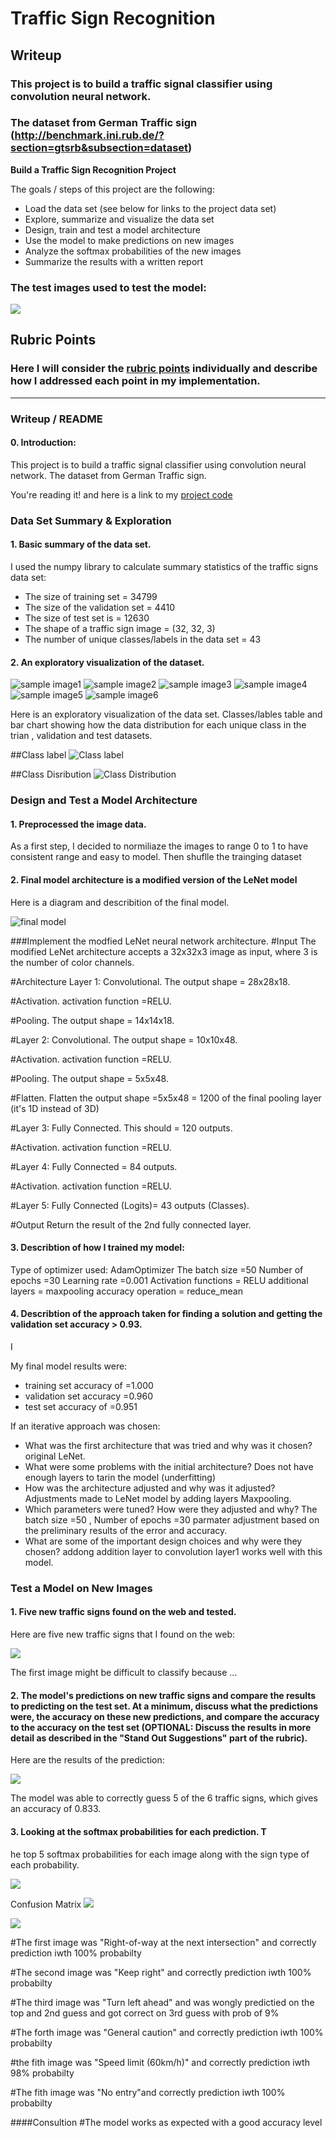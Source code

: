 # **Traffic Sign Recognition** 

## Writeup

### This project is to build a traffic signal classifier using convolution neural network.
### The dataset from German Traffic sign (http://benchmark.ini.rub.de/?section=gtsrb&subsection=dataset)

**Build a Traffic Sign Recognition Project**

The goals / steps of this project are the following:
* Load the data set (see below for links to the project data set)
* Explore, summarize and visualize the data set
* Design, train and test a model architecture
* Use the model to make predictions on new images
* Analyze the softmax probabilities of the new images
* Summarize the results with a written report

### The test images used to test the model:

![](https://github.com/emilkaram/Udacity-CarND-Traffic-Sign-Classifier-Project2/blob/master/images/prediction.png)



## Rubric Points
### Here I will consider the [rubric points](https://review.udacity.com/#!/rubrics/481/view) individually and describe how I addressed each point in my implementation.  

---
### Writeup / README

#### 0. Introduction:
This project is to build a traffic signal classifier using convolution neural network.
The dataset from German Traffic sign. 

You're reading it! and here is a link to my [project code](https://github.com/emilkaram/Udacity-CarND-Traffic-Sign-Classifier-Project2/blob/master/Traffic_Sign_Classifier%20-emil8.ipynb)

### Data Set Summary & Exploration

#### 1. Basic summary of the data set.
I used the numpy library to calculate summary statistics of the traffic signs data set:

* The size of training set = 34799
* The size of the validation set = 4410
* The size of test set is = 12630
* The shape of a traffic sign image = (32, 32, 3)
* The number of unique classes/labels in the data set = 43

#### 2. An exploratory visualization of the dataset.


![sample image1](https://github.com/emilkaram/Udacity-CarND-Traffic-Sign-Classifier-Project2/blob/master/mysamples/1.png)
![sample image2](https://github.com/emilkaram/Udacity-CarND-Traffic-Sign-Classifier-Project2/blob/master/mysamples/2.png)
![sample image3](https://github.com/emilkaram/Udacity-CarND-Traffic-Sign-Classifier-Project2/blob/master/mysamples/3.png)
![sample image4](https://github.com/emilkaram/Udacity-CarND-Traffic-Sign-Classifier-Project2/blob/master/mysamples/4.png)
![sample image5](https://github.com/emilkaram/Udacity-CarND-Traffic-Sign-Classifier-Project2/blob/master/mysamples/5.png)
![sample image6](https://github.com/emilkaram/Udacity-CarND-Traffic-Sign-Classifier-Project2/blob/master/mysamples/6.png)


Here is an exploratory visualization of the data set.
Classes/lables table and bar chart showing how the data distribution for each unique class in the trian , validation and test datasets.

##Class label
![Class label](https://github.com/emilkaram/Udacity-CarND-Traffic-Sign-Classifier-Project2/blob/master/images/classes.png)

##Class Disribution
![Class Distribution](https://github.com/emilkaram/Udacity-CarND-Traffic-Sign-Classifier-Project2/blob/master/images/class%20dist.png)

### Design and Test a Model Architecture

#### 1. Preprocessed the image data.

As a first step, I decided to normiliaze the images to range 0 to 1 to have consistent range and easy to model.
Then shuflle the trainging dataset
 


#### 2. Final model architecture is a modified version of the LeNet model 
Here is a diagram and describition of the final model.

 ![final model](https://github.com/emilkaram/Udacity-CarND-Traffic-Sign-Classifier-Project2/blob/master/images/Modified_LeNet.png)
 
###Implement the modfied LeNet neural network architecture.
#Input The modified LeNet architecture accepts a 32x32x3 image as input, where 3 is the number of color channels.

#Architecture Layer 1: Convolutional. The output shape = 28x28x18.

#Activation. activation function =RELU.

#Pooling. The output shape = 14x14x18.

#Layer 2: Convolutional. The output shape = 10x10x48.

#Activation. activation function =RELU.

#Pooling. The output shape = 5x5x48.

#Flatten. Flatten the output shape =5x5x48 = 1200 of the final pooling layer (it's 1D instead of 3D)

#Layer 3: Fully Connected. This should = 120 outputs.

#Activation. activation function =RELU.

#Layer 4: Fully Connected = 84 outputs.


#Activation. activation function =RELU.

#Layer 5: Fully Connected (Logits)= 43 outputs (Classes).

#Output Return the result of the 2nd fully connected layer.

#### 3. Describtion of how I trained my model:
Type of optimizer used: AdamOptimizer
The batch size =50 
Number of epochs =30
Learning rate =0.001
Activation functions = RELU
additional layers = maxpooling
accuracy operation = reduce_mean

 

#### 4. Describtion of the approach taken for finding a solution and getting the validation set accuracy > 0.93.
I 

My final model results were:
* training set accuracy of =1.000
* validation set accuracy =0.960
* test set accuracy of =0.951

If an iterative approach was chosen:
* What was the first architecture that was tried and why was it chosen? original LeNet.
* What were some problems with the initial architecture? Does not have enough layers to tarin the model (underfitting)
* How was the architecture adjusted and why was it adjusted? 
 Adjustments made to LeNet model by adding layers Maxpooling.
* Which parameters were tuned? How were they adjusted and why? The batch size =50  , Number of epochs =30 parmater adjustment based on the preliminary results of the error and accuracy.
* What are some of the important design choices and why were they chosen? addong addition layer to convolution layer1 works well with this model.

 
 

### Test a Model on New Images

#### 1. Five new traffic signs found on the web and tested.

Here are five new traffic signs that I found on the web:

![](https://github.com/emilkaram/Udacity-CarND-Traffic-Sign-Classifier-Project2/blob/master/images/test_samples.png)


The first image might be difficult to classify because ...

#### 2. The model's predictions on new traffic signs and compare the results to predicting on the test set. At a minimum, discuss what the predictions were, the accuracy on these new predictions, and compare the accuracy to the accuracy on the test set (OPTIONAL: Discuss the results in more detail as described in the "Stand Out Suggestions" part of the rubric).

Here are the results of the prediction:

![](https://github.com/emilkaram/Udacity-CarND-Traffic-Sign-Classifier-Project2/blob/master/images/prediction.png)


The model was able to correctly guess 5 of the 6 traffic signs, which gives an accuracy of 0.833. 


#### 3. Looking at the softmax probabilities for each prediction. T
he top 5 softmax probabilities for each image along with the sign type of each probability.  

![](https://github.com/emilkaram/Udacity-CarND-Traffic-Sign-Classifier-Project2/blob/master/images/prob.png)


Confusion Matrix
![](https://github.com/emilkaram/Udacity-CarND-Traffic-Sign-Classifier-Project2/blob/master/images/CM.png)


![](https://github.com/emilkaram/Udacity-CarND-Traffic-Sign-Classifier-Project2/blob/master/images/prediction.png)
 
#The first image was "Right-of-way at the next intersection" and correctly prediction iwth 100% probabilty

#The second image was "Keep right" and correctly prediction iwth 100% probabilty

#The third image was "Turn left ahead" and was wongly predictied on the top and 2nd guess and got correct on 3rd guess with prob of 9%

#The forth image was "General caution" and correctly prediction iwth 100% probabilty

#the fith image was "Speed limit (60km/h)" and correctly prediction iwth 98% probabilty

#The fith image was "No entry"and correctly prediction iwth 100% probabilty


####Consultion
#The model works as expected with a good accuracy level


 
 
 
 


